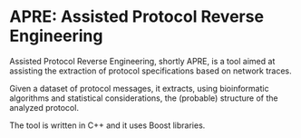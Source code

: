 # APRE: Assisted Protocol Reverse Engineering

Assisted Protocol Reverse Engineering, shortly APRE, is a tool aimed at assisting the extraction of protocol specifications based on network traces.

Given a dataset of protocol messages, it extracts, using bioinformatic algorithms and statistical considerations, the (probable) structure of the analyzed protocol.

The tool is written in C++ and it uses Boost libraries.
